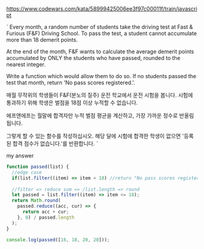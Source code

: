 
https://www.codewars.com/kata/58999425006ee3f97c00011f/train/javascript

`
Every month, a random number of students take the driving test at Fast & Furious (F&F) Driving School. 
To pass the test, a student cannot accumulate more than 18 demerit points.

At the end of the month, F&F wants to calculate the average demerit points accumulated by ONLY the students who have passed, 
rounded to the nearest integer.

Write a function which would allow them to do so. 
If no students passed the test that month, return 'No pass scores registered.'.

매월 무작위의 학생들이 F&F(분노의 질주) 운전 학교에서 운전 시험을 봅니다.
시험에 통과하기 위해 학생은 벌점을 18점 이상 누적할 수 없습니다.

에프앤에프는 월말에 합격자만 누적 벌점 평균을 계산하고,
가장 가까운 정수로 반올림됩니다.

그렇게 할 수 있는 함수를 작성하십시오.
해당 달에 시험에 합격한 학생이 없으면 '등록된 합격 점수가 없습니다.'를 반환합니다.
`

my answer
```js
function passed(list) {
  //edge case
  if(list.filter((item) => item < 18) //return "No pass scores registered.";
  
  //filter => reduce sum => /list.length => round
  let passed = list.filter((item) => item <= 18);
  return Math.round(
    passed.reduce((acc, cur) => {
      return acc + cur;
    }, 0) / passed.length
  );
}

console.log(passed([16, 18, 20, 20]));
```
